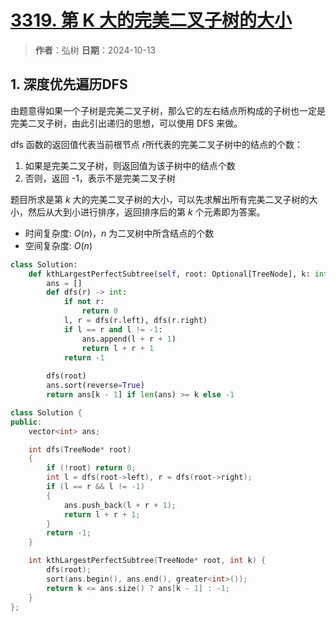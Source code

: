 # [3319. 第 K 大的完美二叉子树的大小](https://leetcode.cn/problems/k-th-largest-perfect-subtree-size-in-binary-tree/description/)

> **作者**：弘树
> **日期**：2024-10-13

## 1. 深度优先遍历DFS

由题意得如果一个子树是完美二叉子树，那么它的左右结点所构成的子树也一定是完美二叉子树，由此引出递归的思想，可以使用 DFS 来做。

dfs 函数的返回值代表当前根节点 $r$所代表的完美二叉子树中的结点的个数：

1. 如果是完美二叉子树，则返回值为该子树中的结点个数
2. 否则，返回 -1，表示不是完美二叉子树

题目所求是第 $k$ 大的完美二叉子树的大小，可以先求解出所有完美二叉子树的大小，然后从大到小进行排序，返回排序后的第 $k$ 个元素即为答案。

- 时间复杂度: $O(n)$，$n$ 为二叉树中所含结点的个数
- 空间复杂度: $O(n)$

```python
class Solution:
    def kthLargestPerfectSubtree(self, root: Optional[TreeNode], k: int) -> int:
        ans = []
        def dfs(r) -> int:
            if not r:
                return 0
            l, r = dfs(r.left), dfs(r.right)
            if l == r and l != -1:
                ans.append(l + r + 1)
                return l + r + 1
            return -1
        
        dfs(root)
        ans.sort(reverse=True)
        return ans[k - 1] if len(ans) >= k else -1
```

```C++
class Solution {
public:
    vector<int> ans;

    int dfs(TreeNode* root)
    {
        if (!root) return 0;
        int l = dfs(root->left), r = dfs(root->right);
        if (l == r && l != -1)
        {
            ans.push_back(l + r + 1);
            return l + r + 1;
        }
        return -1;
    }

    int kthLargestPerfectSubtree(TreeNode* root, int k) {
        dfs(root);
        sort(ans.begin(), ans.end(), greater<int>());
        return k <= ans.size() ? ans[k - 1] : -1;
    }
};
```